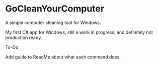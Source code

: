 # GoCleanYourComputer
A simple computer cleaning tool for Windows.

My first C# app for Windows, still a work in progress, and definitely not production ready.

To-Do:

Add guide to ReadMe about what each command does.
